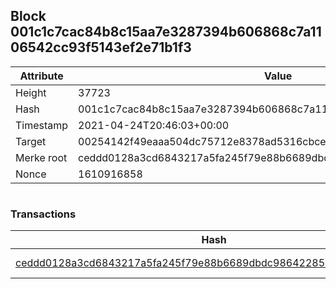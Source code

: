 ## Block 001c1c7cac84b8c15aa7e3287394b606868c7a1106542cc93f5143ef2e71b1f3

Attribute | Value
--- | ---
Height | 37723
Hash | 001c1c7cac84b8c15aa7e3287394b606868c7a1106542cc93f5143ef2e71b1f3
Timestamp | 2021-04-24T20:46:03+00:00
Target | 00254142f49eaaa504dc75712e8378ad5316cbcead634704b3734b6271167cc4
Merke root | ceddd0128a3cd6843217a5fa245f79e88b6689dbdc98642285d7558b03becd1b
Nonce | 1610916858

```

```

### Transactions

Hash | Amount
--- | ---
[ceddd0128a3cd6843217a5fa245f79e88b6689dbdc98642285d7558b03becd1b](ceddd0128a3cd6843217a5fa245f79e88b6689dbdc98642285d7558b03becd1b.md) | 10.00000000 SKEPTI 
